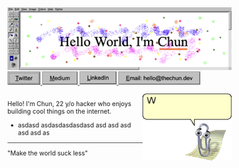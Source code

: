 <img src="./assets/header.png">
<a href="https://twitter.com/chunza2542">
  <img src="./assets/twitter.png" height="30">
</a>
<a href="https://medium.com/@chunza2542">
  <img src="./assets/medium.png" height="30">
</a>
<a href="https://www.linkedin.com/in/chunza2542/">
  <img src="./assets/linkedin.png" height="30">
</a>
<a href="mailto:hello@thechun.dev">
  <img src="./assets/email.png" height="30">
</a>
<br>
<br>

<a href="https://twitter.com/messages/compose?text=Hello!%20Chun&recipient_id=734228556910186498">
  <img align="right" src="./assets/clippy.gif" width=200 />
</a>

Hello! I'm Chun, 22 y/o hacker who enjoys building cool things on the internet.
- asdasd
asdasdasdasdasd
asd
asd
asd
asd
asd
as


<hr>

"Make the world suck less"
